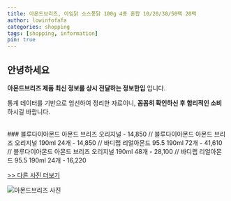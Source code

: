 ```yaml
---
title: 아몬드브리즈, 아임닭 소스퐁닭 100g 4종 혼합 10/20/30/50팩 20팩
author: lowinfofafa
categories: shopping
tags: [shopping, information]
pin: true
---
```


## 안녕하세요

**아몬드브리즈 제품 최신 정보를 상시 전달하는 정보한입** 입니다.

통계 데이터를 기반으로 엄선하여 정리한 자료이니, **꼼꼼히 확인하신 후 합리적인 소비**하시길 바랍니다.

<br >
### 블루다이아몬드 아몬드 브리즈 오리지널 - 14,850 // 블루다이아몬드 아몬드 브리즈 오리지널 190ml 24개 - 14,850 // 바디랩 리얼아몬드 95.5 190ml 72개 - 41,610 // 블루다이아몬드 아몬드 브리즈 오리지널 190ml 48개 - 28,100 // 바디랩 리얼아몬드 95.5 190ml 24개 - 16,220

[>> 다른 사진 더보기](https://chengsprint.mycafe24.com/%ec%95%84%eb%aa%ac%eb%93%9c%eb%b8%8c%eb%a6%ac%ec%a6%88-best-10-%eb%a6%ac%eb%b7%b0-1030%eb%8c%80-%ec%97%ac%ec%9e%90-%eb%82%a8%ec%9e%90%eb%93%a4%ec%9d%b4-%eb%a7%8e%ec%9d%b4-%ec%b0%be%eb%8a%94/)

![아몬드브리즈 사진](https://thumbnail7.coupangcdn.com/thumbnails/remote/230x230ex/image/retail/images/502053643524605-11a986bb-fabb-44f0-b1b9-b237c26d829e.jpg)
                                